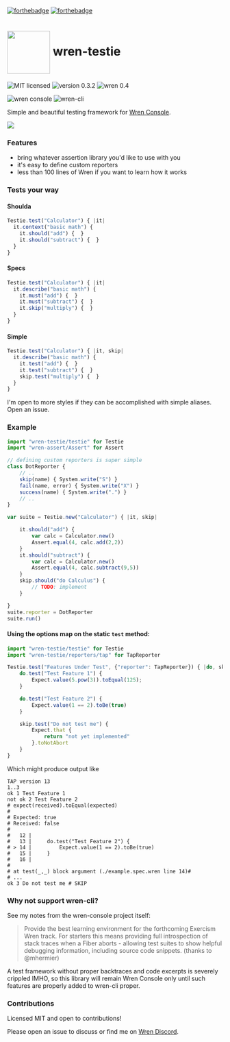 
[![forthebadge](https://forthebadge.com/images/badges/open-source.svg)](https://forthebadge.com)
[![forthebadge](https://forthebadge.com/images/badges/built-with-love.svg)](https://forthebadge.com)

# <img src="https://wren.io/wren.svg" valign="middle" width="100"> wren-testie

![MIT licensed](https://badgen.net/badge/license/MIT/cyan?scale=1.5)
![version 0.3.2](https://badgen.net/badge/version/0.3.2/green?scale=1.5)
![wren 0.4](https://badgen.net/badge/wren/0.4/blue?scale=1.5)

![wren console](https://badgen.net/badge/wren-console/required/yellow?scale=1.5)
![wren-cli](https://badgen.net/badge/wren-cli/incompatible/red?scale=1.5)

Simple and beautiful testing framework for [Wren Console](https://github.com/joshgoebel/wren-console).

<img src="example.png">

### Features

- bring whatever assertion library you'd like to use with you
- it's easy to define custom reporters
- less than 100 lines of Wren if you want to learn how it works


### Tests your way

#### Shoulda

```js
Testie.test("Calculator") { |it|
  it.context("basic math") {
    it.should("add") {  }
    it.should("subtract") {  }
  }
}
```

#### Specs

```js
Testie.test("Calculator") { |it|
  it.describe("basic math") {
    it.must("add") {  }
    it.must("subtract") {  }
    it.skip("multiply") {  }
  }
}
```

#### Simple

```js
Testie.test("Calculator") { |it, skip|
  it.describe("basic math") {
    it.test("add") {  }
    it.test("subtract") {  }
    skip.test("multiply") {  }
  }
}
```

I'm open to more styles if they can be accomplished with simple aliases.  Open an issue.

### Example

```js
import "wren-testie/testie" for Testie
import "wren-assert/Assert" for Assert

// defining custom reporters is super simple
class DotReporter {
    // ..
    skip(name) { System.write("S") }
    fail(name, error) { System.write("X") }
    success(name) { System.write(".") }
    // ..
}

var suite = Testie.new("Calculator") { |it, skip|

    it.should("add") {
        var calc = Calculator.new()
        Assert.equal(4, calc.add(2,2))
    }
    it.should("subtract") {
        var calc = Calculator.new()
        Assert.equal(4, calc.subtract(9,5))
    }
    skip.should("do Calculus") {
        // TODO: implement
    }

}
suite.reporter = DotReporter
suite.run()
```

#### Using the options map on the static `test` method:

```js
import "wren-testie/testie" for Testie
import "wren-testie/reporters/tap" for TapReporter

Testie.test("Features Under Test", {"reporter": TapReporter}) { |do, skip|
    do.test("Test Feature 1") {
        Expect.value(5.pow(3)).toEqual(125);
    }

    do.test("Test Feature 2") {
        Expect.value(1 == 2).toBe(true)
    }

    skip.test("Do not test me") {
        Expect.that {
            return "not yet implemented"
        }.toNotAbort
    }
}
```
Which might produce output like
```none
TAP version 13
1..3
ok 1 Test Feature 1
not ok 2 Test Feature 2
# expect(received).toEqual(expected)
#
# Expected: true
# Received: false
#
#   12 |
#   13 |     do.test("Test Feature 2") {
# > 14 |         Expect.value(1 == 2).toBe(true)
#   15 |     }
#   16 |
#
# at test(_,_) block argument (./example.spec.wren line 14)#
# ...
ok 3 Do not test me # SKIP
```

### Why not support wren-cli?

See my notes from the wren-console project itself:

> Provide the best learning environment for the forthcoming Exercism Wren track. For starters this means providing full introspection of stack traces when a Fiber aborts - allowing test suites to show helpful debugging information, including source code snippets. (thanks to @mhermier)

A test framework without proper backtraces and code excerpts is severely crippled IMHO, so this library will remain Wren Console only until such features are properly added to wren-cli proper.

### Contributions

Licensed MIT and open to contributions!

Please open an issue to discuss or find me on [Wren Discord](https://discord.gg/VTzuWmBavH).
